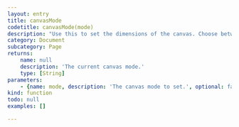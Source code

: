 ```yaml
---
layout: entry
title: canvasMode
codetitle: canvasMode(mode)
description: "Use this to set the dimensions of the canvas. Choose between PAGE (default), MARGIN, BLEED resp. FACING_PAGES, FACING_MARGINS and FACING_BLEEDS for book setups with facing page. Please note: Setups with more than two facing pages are not yet supported.\nPlease note that you will loose your current MatrixTransformation. You should set the canvasMode before you attempt to use translate(), rotate() and scale();"
category: Document
subcategory: Page
returns:
    name: null
    description: 'The current canvas mode.'
    type: [String]
parameters:
    - {name: mode, description: 'The canvas mode to set.', optional: false, type: [String]}
kind: function
todo: null
examples: []

---
```


